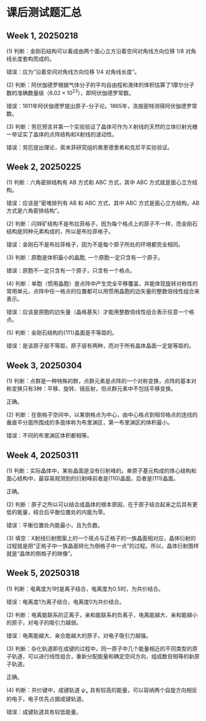 # 课后测试题汇总

## Week 1, 20250218

(1) 判断：金刚石结构可以看成由两个面心立方沿着空间对角线方向位移 $1/8$ 对角线长度套构而成的。

错误：应为“沿着空间对角线方向位移 $1/4$ 对角线长度”。

(2) 判断：阿伏伽德罗根据气体分子的平均自由程和液体的体积估算了1摩尔分子数的准确数量级（$6.02\times 10^{23}$），即阿伏伽德罗常数。

错误：1811年阿伏伽德罗提出原子-分子论。1865年，洛施密特测得阿伏伽德罗常数。

(3) 判断：劳厄预言并第一个实验验证了晶体可作为Ｘ射线的天然的立体衍射光栅一举证实了晶体的点阵结构和X射线的波动性。

错误：劳厄提出理论，索末菲研究组的弗里德里希和克尼平实验验证。

## Week 2, 20250225

(1) 判断：六角密排结构有 AB 方式和 ABC 方式，其中 ABC 方式就是面心立方结构。

错误：应该是“密堆排列有 AB 和 ABC 方式，其中 ABC 方式是面心立方结构，AB 方式是六角密排结构”。

(2) 判断：闪锌矿结构不是布拉菲格子，因为每个格点上的原子不一样，而金刚石结构是同种元素构成的，所以是布拉菲格子。

错误：金刚石不是布拉菲格子，因为不是每个原子所处的环境都完全相同。

(3) 判断：原胞是体积最小的晶胞, 一个原胞一定只含有一个原子。

错误：原胞不一定只含有一个原子，只含有一个格点。

(4) 判断：单胞（惯用晶胞）是点阵中产生完全平移覆盖，并能体现旋转对称性的常用单元，点阵中任一格点的位置都可以用惯用晶胞的边矢量的整数倍线性组合来表示。

错误：应该是原胞的边矢量（晶格基矢）才能用整数倍线性组合表示任意一个格点。

(5) 判断：金刚石结构的{111}晶面是不等距的。

错误：是该原子层不等距，原子层有两种，而对于所有晶体晶面一定是等距的。

## Week 3, 20250304

(1) 判断：点群是一种特殊的群，点群元素是点阵的一个对称变换，点阵的基本对称变换只有3种：平移、旋转、镜反射，但点群元素中不包括平移变换。

正确。

(2) 判断：在倒格子空间中，以某倒格点为中心，由中心格点到相邻格点的连线的垂直平分面所围成的多面体称为布里渊区，第一布里渊区的体积最小。

错误：不同的布里渊区体积都相等。

## Week 4, 20250311

(1) 判断：实际晶体中，某些晶面是没有衍射峰的。单原子基元构成的体心结构和面心结构中，最容易观测到的衍射峰前者是(110)晶面，后者是(111)晶面。

正确。

(2) 判断：原子之所以可以结合成晶体的根本原因，在于原子结合起来之后具有更低的能量，结合后平衡位置处的内能为零。

错误：平衡位置处内能最小，且为负数。

(3) 填空：X射线衍射图案上的一个斑点与正格子的一族晶面相对应，晶体衍射的过程就是把“正格子中一族晶面转化为倒格子中一点”的过程。所以，晶体衍射图样就是“晶体的倒格子的映像”。

## Week 5, 20250318

(1) 判断：电离度为1时是离子结合，电离度为0.5时，为共价结合。

错误：电离度1为离子结合，电离度0为共价结合。

(2) 判断：电离能联系的正离子，亲和能联系的负离子，电离能越大、亲和能越小的原子，对电子的吸引力越弱。

错误：电离能越大、亲合能越大的原子，对电子吸引力越强。

(3) 判断：杂化轨道即在成键的过程中，同一原子中几个能量相近的不同类型的原子轨道，可以进行线性组合，重新分配能量和确定空间方向，组成数目相等的新原子轨道。

正确。

(4) 判断：共价键中，成键轨道 $\psi_+$ 具有较高的能量，可以容纳两个自旋方向相反的电子，电子优先占据成键轨道。

错误：成键轨道具有较低能量。
